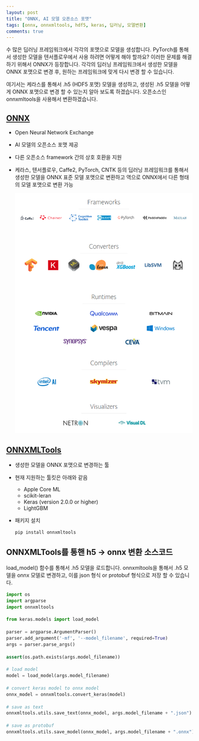 ```yaml
---
layout: post
title: "ONNX, AI 모델 오픈소스 포맷"
tags: [onnx, onnxmltools, hdf5, keras, 딥러닝, 모델변환]
comments: true
---
```


수 많은 딥러닝 프레임워크에서 각각의 포맷으로 모델을 생성합니다. PyTorch를 통해서 생성한 모델을 텐서플로우에서 사용 하려면 어떻게 해야 할까요? 이러한 문제를 해결하기 위해서 ONNX가 등장합니다. 각각의 딥러닝 프레임워크에서 생성한 모델을 ONNX 포맷으로 변경 후, 원하는 프레임워크에 맞게 다시 변경 할 수 있습니다.

여기서는 케라스를 통해서 .h5 (HDF5 포맷) 모델을 생성하고, 생성된 .h5 모델을 어떻게 ONNX 포맷으로 변경 할 수 있는지 알아 보도록 하겠습니다. 오픈소스인 onnxmltools을 사용해서 변환하겠습니다.

## [ONNX](https://github.com/onnx/onnx)

- Open Neural Network Exchange

- AI 모델의 오픈소스 포맷 제공

- 다른 오픈소스 framework 간의 상호 호환을 지원

- 케라스, 텐서플로우, Caffe2, PyTorch, CNTK 등의 딥러닝 프레임워크를 통해서 생성한 모델을 ONNX 표준 모델 포맷으로 변환하고 역으로  ONNX에서 다른 형태의 모델 포맷으로 변환 가능

  ![ONNX Supported Tools](/images/2018/11/09_onnx/supported_tools.png)

## [ONNXMLTools](https://github.com/onnx/onnxmltools)

- 생성한 모델을  ONNX 포맷으로 변경하는 툴

- 현재 지원하는 툴킷은 아래와 같음

  - Apple Core ML
  - scikit-leran
  - Keras (version 2.0.0 or higher)
  - LightGBM

- 패키지 설치

  ```bash
  pip install onnxmltools
  ```

## ONNXMLTools를 통핸 h5 -> onnx 변환 소스코드

load_model() 함수를 통해서 .h5 모델을 로드합니다. onnxmltools을 통해서 .h5 모델을 onnx 모델로 변경하고, 이를 json 형식 or protobuf 형식으로 저장 할 수 있습니다.

```python
import os
import argparse
import onnxmltools

from keras.models import load_model

parser = argparse.ArgumentParser()
parser.add_argument('-mf', '--model_filename', required=True)
args = parser.parse_args()

assert(os.path.exists(args.model_filename))

# load model
model = load_model(args.model_filename)

# convert keras model to onnx model
onnx_model = onnxmltools.convert_keras(model)

# save as text
onnxmltools.utils.save_text(onnx_model, args.model_filename + ".json")

# save as protobuf
onnxmltools.utils.save_model(onnx_model, args.model_filename + ".onnx")
```
